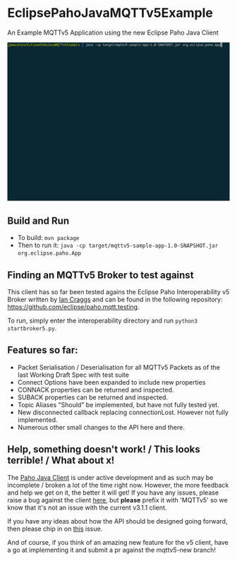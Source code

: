 # EclipsePahoJavaMQTTv5Example
An Example MQTTv5 Application using the new Eclipse Paho Java Client

![A screen recording of the client in action.](MQTTv5-1.gif)

## Build and Run

 * To build: ```mvn package```
 * Then to run it: ```java -cp target/mqttv5-sample-app-1.0-SNAPSHOT.jar org.eclipse.paho.App```


## Finding an MQTTv5 Broker to test against

This client has so far been tested agains the Eclipse Paho Interoperability v5 Broker written by [Ian Craggs](https://github.com/icraggs) and can be found in the following repository: https://github.com/eclipse/paho.mqtt.testing.

To run, simply enter the interoperability directory and run ```python3 startbroker5.py```.


## Features so far:

 - Packet Serialisation / Deserialisation for all MQTTv5 Packets as of the last Working Draft Spec with test suite
 - Connect Options have been expanded to include new properties
 - CONNACK properties can be returned and inspected.
 - SUBACK properties can be returned and inspected.
 - Topic Aliases "Should" be implemented, but have not fully tested yet.
 - New disconnected callback replacing connectionLost. However not fully implemented.
 - Numerous other small changes to the API here and there.


## Help, something doesn't work! / This looks terrible! / What about x!

The [Paho Java Client](https://github.com/eclipse/paho.mqtt.java/tree/mqttv5-new) is under active development and as such may be incomplete / broken a lot of the time right now. However, the more feedback and help we get on it, the better it will get! If you have any issues, please raise a bug against the client [here](https://github.com/eclipse/paho.mqtt.java/issues), but **please** prefix it with 'MQTTv5' so we know that it's not an issue with the current v3.1.1 client.

If you have any ideas about how the API should be designed going forward, then please chip in on [this](https://github.com/eclipse/paho.mqtt.java/issues/389) issue.

And of course, if you think of an amazing new feature for the v5 client, have a go at implementing it and submit a pr against the mqttv5-new branch!
